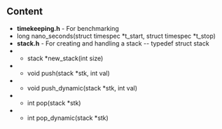 
## Content
- **timekeeping.h** - For benchmarking
 - long nano_seconds(struct timespec *t_start, struct timespec *t_stop)
- **stack.h** - For creating and handling a stack
-- typedef struct stack
- - stack *new_stack(int size)
- - void push(stack *stk, int val)
- - void push_dynamic(stack *stk, int val)
- - int pop(stack *stk) 
- - int pop_dynamic(stack *stk) 
